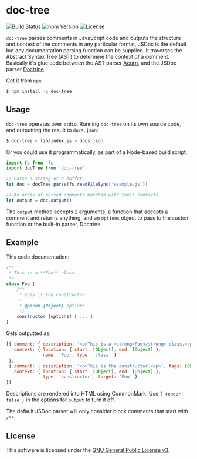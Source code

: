 # doc-tree

[![Build Status](https://img.shields.io/travis/sapeien/doc-tree/master.svg?style=flat-square)](https://travis-ci.org/sapeien/doc-tree)
[![npm Version](https://img.shields.io/npm/v/doc-tree.svg?style=flat-square)](https://www.npmjs.com/package/doc-tree)
[![License](https://img.shields.io/npm/l/doc-tree.svg?style=flat-square)](https://raw.githubusercontent.com/sapeien/doc-tree/master/LICENSE)

`doc-tree` parses comments in JavaScript code and outputs the structure and context of the comments in any particular format, JSDoc is the default but any documentation parsing function can be supplied. It traverses the Abstract Syntax Tree (AST) to determine the context of a comment. Basically it's glue code between the AST parser [Acorn](https://github.com/marijnh/acorn), and the JSDoc parser [Doctrine](https://github.com/Constellation/doctrine).

Get it from `npm`:

```sh
$ npm install -g doc-tree
```


## Usage

`doc-tree` operates over `stdio`. Running `doc-tree` on its own source code, and outputting the result to `docs.json`:

```sh
$ doc-tree < lib/index.js > docs.json
```

Or you could use it programmatically, as part of a Node-based build script:

```js
import fs from 'fs'
import docTree from 'doc-tree'

// Parse a string or a buffer.
let doc = docTree.parse(fs.readFileSync('example.js'))

// An array of parsed comments matched with their contexts.
let output = doc.output()
```

The `output` method accepts 2 arguments, a function that accepts a comment and returns anything, and an `options` object to pass to the custom function or the built-in parser, Doctrine.


## Example

This code documentation:

```js
/**
 * This is a **Foo** class.
 */
class Foo {
    /**
     * This is the constructor.
     *
     * @param {Object} options
     */
    constructor (options) { ... }
}
```

Gets outputted as:

```js
[{ comment: { description: '<p>This is a <strong>Foo</strong> class.</p>', tags: [] },
   context: { location: { start: [Object], end: [Object] },
              name: 'Foo', type: 'class' }
 },
 { comment: { description: '<p>This is the constructor.</p>', tags: [Object] },
   context: { location: { start: [Object], end: [Object] },
              type: 'constructor', target: 'Foo' }
}]
```

Descriptions are rendered into HTML using CommonMark. Use `{ render: false }` in the options for `output` to turn it off.

The default JSDoc parser will only consider block comments that start with `/**`.


## License

This software is licensed under the [GNU General Public License v3](https://github.com/sapeien/doc-tree/blob/master/LICENSE).
